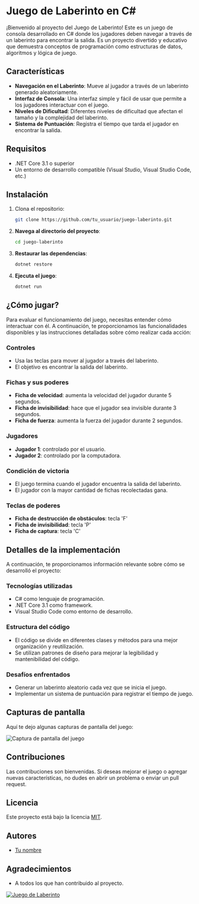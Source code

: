# Juego de Laberinto en C#

¡Bienvenido al proyecto del Juego de Laberinto! Este es un juego de consola desarrollado en C# donde los jugadores deben navegar a través de un laberinto para encontrar la salida. Es un proyecto divertido y educativo que demuestra conceptos de programación como estructuras de datos, algoritmos y lógica de juego.

## Características

- **Navegación en el Laberinto**: Mueve al jugador a través de un laberinto generado aleatoriamente.
- **Interfaz de Consola**: Una interfaz simple y fácil de usar que permite a los jugadores interactuar con el juego.
- **Niveles de Dificultad**: Diferentes niveles de dificultad que afectan el tamaño y la complejidad del laberinto.
- **Sistema de Puntuación**: Registra el tiempo que tarda el jugador en encontrar la salida.

## Requisitos

- .NET Core 3.1 o superior
- Un entorno de desarrollo compatible (Visual Studio, Visual Studio Code, etc.)

## Instalación

1. Clona el repositorio:
   ```bash
   git clone https://github.com/tu_usuario/juego-laberinto.git

2. **Navega al directorio del proyecto**:
   ```bash
   cd juego-laberinto

3. **Restaurar las dependencias**:
   ```bash
   dotnet restore

4. **Ejecuta el juego**:
   ```bash
   dotnet run


## ¿Cómo jugar?

Para evaluar el funcionamiento del juego, necesitas entender cómo interactuar con él. A continuación, te proporcionamos las funcionalidades disponibles y las instrucciones detalladas sobre cómo realizar cada acción:

### Controles

* Usa las teclas para mover al jugador a través del laberinto.
* El objetivo es encontrar la salida del laberinto.

### Fichas y sus poderes

* **Ficha de velocidad**: aumenta la velocidad del jugador durante 5 segundos.
* **Ficha de invisibilidad**: hace que el jugador sea invisible durante 3 segundos.
* **Ficha de fuerza**: aumenta la fuerza del jugador durante 2 segundos.

### Jugadores

* **Jugador 1**: controlado por el usuario.
* **Jugador 2**: controlado por la computadora.

### Condición de victoria

* El juego termina cuando el jugador encuentra la salida del laberinto.
* El jugador con la mayor cantidad de fichas recolectadas gana.

### Teclas de poderes

* **Ficha de destrucción de obstáculos**: tecla 'F'
* **Ficha de invisibilidad**: tecla 'P'
* **Ficha de captura**: tecla 'C'

## Detalles de la implementación

A continuación, te proporcionamos información relevante sobre cómo se desarrolló el proyecto:

### Tecnologías utilizadas

* C# como lenguaje de programación.
* .NET Core 3.1 como framework.
* Visual Studio Code como entorno de desarrollo.

### Estructura del código

* El código se divide en diferentes clases y métodos para una mejor organización y reutilización.
* Se utilizan patrones de diseño para mejorar la legibilidad y mantenibilidad del código.

### Desafíos enfrentados

* Generar un laberinto aleatorio cada vez que se inicia el juego.
* Implementar un sistema de puntuación para registrar el tiempo de juego.

## Capturas de pantalla

Aquí te dejo algunas capturas de pantalla del juego:

![Captura de pantalla del juego](Img.jpg)

## Contribuciones

Las contribuciones son bienvenidas. Si deseas mejorar el juego o agregar nuevas características, no dudes en abrir un problema o enviar un pull request.

## Licencia

Este proyecto está bajo la licencia [MIT](https://github.com/tu_usuario/juego-laberinto/blob/main/LICENSE).

## Autores

* [Tu nombre](https://github.com/tu_usuario)

## Agradecimientos

* A todos los que han contribuido al proyecto.

[![Juego de Laberinto](https://github.com/tu_usuario/juego-laberinto/blob/main/logo.png)](https://github.com/tu_usuario/juego-laberinto)


